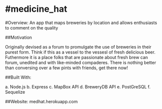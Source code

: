 
#medicine_hat
============

#Overview:
An app that maps breweries by location and allows enthusiasts to comment on the quality

##Motivation

Originally devised as a forum to promulgate the use of breweries in their purest form.  Think if this as a vessel to the vessesl of fresh delicious beer.
Futhermore it is a place folks that are passionate about fresh brew can forum, unedited and with like-minded compaderes.
There is nothing better than conversing over a few pints with friends, get there now!

##Built With:

a. Node.js
b. Express
c. MapBox API
d. BreweryDB API
e. PostGreSQL
f. Sequelize

##Website:
medhat.herokuapp.com

